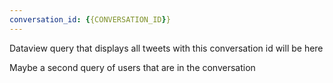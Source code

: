 ```yaml
---
conversation_id: {{CONVERSATION_ID}}
---
```

Dataview query that displays all tweets with this conversation id will be here

Maybe a second query of users that are in the conversation